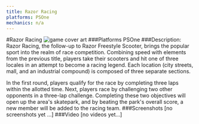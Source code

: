 ```yaml
---
title: Razor Racing
platforms: PSOne
mechanics: n/a
---
```

#Razor Racing
![game cover art](//images.igdb.com/igdb/image/upload/t_cover_big/fbzpi2vmufnua3qwsbf9.jpg "Logo Title Text 1")
###Platforms
PSOne
###Description:
Razor Racing, the follow-up to Razor Freestyle Scooter, brings the popular sport into the realm of race competition. Combining speed with elements from the previous title, players take their scooters and hit one of three locales in an attempt to become a racing legend. Each location (city streets, mall, and an industrial compound) is composed of three separate sections. 
 
In the first round, players qualify for the race by completing three laps within the allotted time. Next, players race by challenging two other opponents in a three-lap challenge. Completing these two objectives will open up the area's skatepark, and by beating the park's overall score, a new member will be added to the racing team.
###Screenshots
[no screenshots yet ...]
###Video
[no videos yet...]
